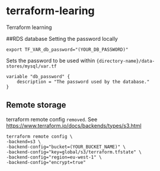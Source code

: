 # terraform-learing
Terraform learning

##RDS database
Setting the password locally
```$xslt
export TF_VAR_db_password="(YOUR_DB_PASSWORD)"
```

Sets the password to be used within `{directory-name}/data-stores/mysql/var.tf`

```$xslt
variable "db_password" {
    description = "The password used by the database."    
}
```

## Remote storage

terraform remote config `removed`. See https://www.terraform.io/docs/backends/types/s3.html 

```$xslt
terraform remote config \
-backend=s3 \
-backend-config="bucket=(YOUR_BUCKET_NAME)" \
-backend-config="key=global/s3/terraform.tfstate" \
-backend-config="region=eu-west-1" \
-backend-config="encrypt=true"
```

